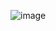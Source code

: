 ![image](https://github.com/anonymouszbs/Custom-Reading/assets/51810436/bd7a5d2e-3796-4f12-bbbd-7d50ae5b56f3)
